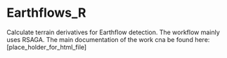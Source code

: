 # Earthflows_R
Calculate terrain derivatives for Earthflow detection. The workflow mainly uses RSAGA. The main documentation of the work cna be found here: [place_holder_for_html_file]
